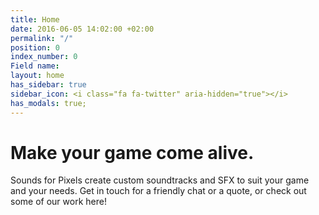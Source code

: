 ```yaml
---
title: Home
date: 2016-06-05 14:02:00 +02:00
permalink: "/"
position: 0
index_number: 0
Field name: 
layout: home
has_sidebar: true
sidebar_icon: <i class="fa fa-twitter" aria-hidden="true"></i>
has_modals: true;
---
```


# Make your game come alive.

Sounds for Pixels create custom soundtracks and SFX to suit your game and your needs. Get in touch for a friendly chat or a quote, or check out some of our work here!
